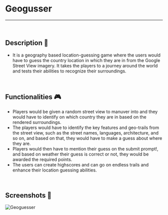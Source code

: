 # **Geogusser** 

--------

<br>

## **Description 📃**
<!-- add your game description here  -->
- It is a geography based location-guessing game where the users would have to guess the country location in which they are in from the Google Street View imagery. It takes the players to a journey around the world and tests their abilities to recognize their surroundings. 

<br>

## **Functionalities 🎮**
<!-- add functionalities over here -->
- Players would be given a random street view to manuver into and they would have to identify on which country they are in based on the rendered surroundings. 
- The players would have to identify the key features and geo-trails from the street view, such as the street names, languages, architecture, and so on, and based on that, they would have to make a guess about where they are.
- Players would then have to mention their guess on the submit prompt!, and based on weather their guess is correct or not, they would be awarded the required points. 
- The users can create highscores and can go on endless trails and enhance their location guessing abilities. 
<br>

## **Screenshots 📸**

![Geoguesser](../../assets/images/Geoguesser.png)